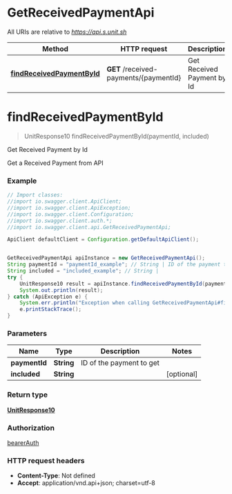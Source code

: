 # GetReceivedPaymentApi

All URIs are relative to *https://api.s.unit.sh*

Method | HTTP request | Description
------------- | ------------- | -------------
[**findReceivedPaymentById**](GetReceivedPaymentApi.md#findReceivedPaymentById) | **GET** /received-payments/{paymentId} | Get Received Payment by Id

<a name="findReceivedPaymentById"></a>
# **findReceivedPaymentById**
> UnitResponse10 findReceivedPaymentById(paymentId, included)

Get Received Payment by Id

Get a Received Payment from API 

### Example
```java
// Import classes:
//import io.swagger.client.ApiClient;
//import io.swagger.client.ApiException;
//import io.swagger.client.Configuration;
//import io.swagger.client.auth.*;
//import io.swagger.client.api.GetReceivedPaymentApi;

ApiClient defaultClient = Configuration.getDefaultApiClient();


GetReceivedPaymentApi apiInstance = new GetReceivedPaymentApi();
String paymentId = "paymentId_example"; // String | ID of the payment to get
String included = "included_example"; // String | 
try {
    UnitResponse10 result = apiInstance.findReceivedPaymentById(paymentId, included);
    System.out.println(result);
} catch (ApiException e) {
    System.err.println("Exception when calling GetReceivedPaymentApi#findReceivedPaymentById");
    e.printStackTrace();
}
```

### Parameters

Name | Type | Description  | Notes
------------- | ------------- | ------------- | -------------
 **paymentId** | **String**| ID of the payment to get |
 **included** | **String**|  | [optional]

### Return type

[**UnitResponse10**](UnitResponse10.md)

### Authorization

[bearerAuth](../README.md#bearerAuth)

### HTTP request headers

 - **Content-Type**: Not defined
 - **Accept**: application/vnd.api+json; charset=utf-8

